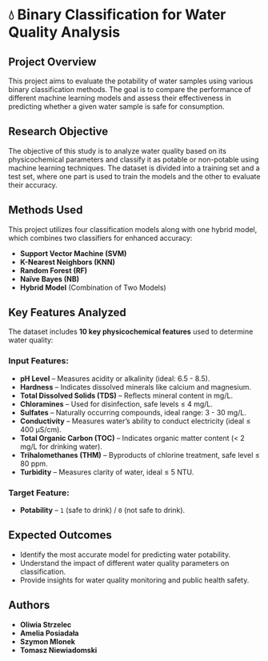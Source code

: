# 💧 Binary Classification for Water Quality Analysis

## Project Overview
This project aims to evaluate the potability of water samples using various binary classification methods. The goal is to compare the performance of different machine learning models and assess their effectiveness in predicting whether a given water sample is safe for consumption.

## Research Objective
The objective of this study is to analyze water quality based on its physicochemical parameters and classify it as potable or non-potable using machine learning techniques. The dataset is divided into a training set and a test set, where one part is used to train the models and the other to evaluate their accuracy.

## Methods Used
This project utilizes four classification models along with one hybrid model, which combines two classifiers for enhanced accuracy:

- **Support Vector Machine (SVM)**
- **K-Nearest Neighbors (KNN)**
- **Random Forest (RF)**
- **Naïve Bayes (NB)**
- **Hybrid Model** (Combination of Two Models)

##  Key Features Analyzed
The dataset includes **10 key physicochemical features** used to determine water quality:

### Input Features:
- **pH Level** – Measures acidity or alkalinity (ideal: 6.5 - 8.5).
- **Hardness** – Indicates dissolved minerals like calcium and magnesium.
- **Total Dissolved Solids (TDS)** – Reflects mineral content in mg/L.
- **Chloramines** – Used for disinfection, safe levels ≤ 4 mg/L.
- **Sulfates** – Naturally occurring compounds, ideal range: 3 - 30 mg/L.
- **Conductivity** – Measures water’s ability to conduct electricity (ideal ≤ 400 μS/cm).
- **Total Organic Carbon (TOC)** – Indicates organic matter content (< 2 mg/L for drinking water).
- **Trihalomethanes (THM)** – Byproducts of chlorine treatment, safe level ≤ 80 ppm.
- **Turbidity** – Measures clarity of water, ideal ≤ 5 NTU.

### Target Feature:
- **Potability** – `1` (safe to drink) / `0` (not safe to drink).

##  Expected Outcomes
- Identify the most accurate model for predicting water potability.
- Understand the impact of different water quality parameters on classification.
- Provide insights for water quality monitoring and public health safety.

##  Authors
- **Oliwia Strzelec**
- **Amelia Posiadała**
- **Szymon Mlonek**
- **Tomasz Niewiadomski**
